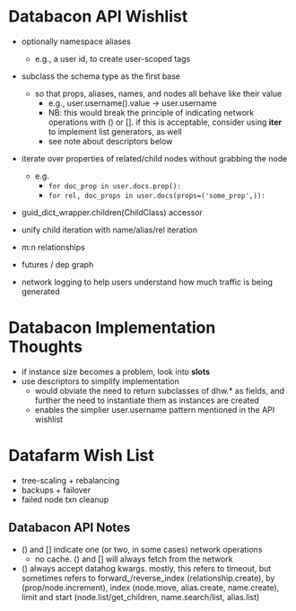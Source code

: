 # Databacon API Wishlist
* optionally namespace aliases
  * e.g., a user id, to create user-scoped tags

* subclass the schema type as the first base
  * so that props, aliases, names, and nodes all behave like their value
    * e.g., user.username().value -> user.username
    * NB: this would break the principle of indicating network operations
      with () or []. if this is acceptable, consider using __iter__
      to implement list generators, as well
    * see note about descriptors below

* iterate over properties of related/child nodes without grabbing the node
  * e.g.
    * `for doc_prop in user.docs.prop():`
    * `for rel, doc_props in user.docs(props=('some_prop',)):`

* guid_dict_wrapper.children(ChildClass) accessor
* unify child iteration with name/alias/rel iteration
* m:n relationships
* futures / dep graph
* network logging to help users understand how much traffic is being generated

# Databacon Implementation Thoughts
* if instance size becomes a problem, look into __slots__
* use descriptors to simplify implementation
    * would obviate the need to return subclasses of dhw.* as
    fields, and further the need to instantiate them as instances are created
    * enables the simplier user.username pattern mentioned in the API wishlist

# Datafarm Wish List

* tree-scaling + rebalancing
* backups + failover
* failed node txn cleanup

## Databacon API Notes

 - () and [] indicate one (or two, in some cases) network operations
   - no cache. () and [] will always fetch from the network
 - () always accept datahog kwargs. mostly, this refers to timeout,
   but sometimes refers to forward_/reverse_index (relationship.create),
   by (prop/node.increment), index (node.move, alias.create, name.create),
   limit and start (node.list/get_children, name.search/list, alias.list)
